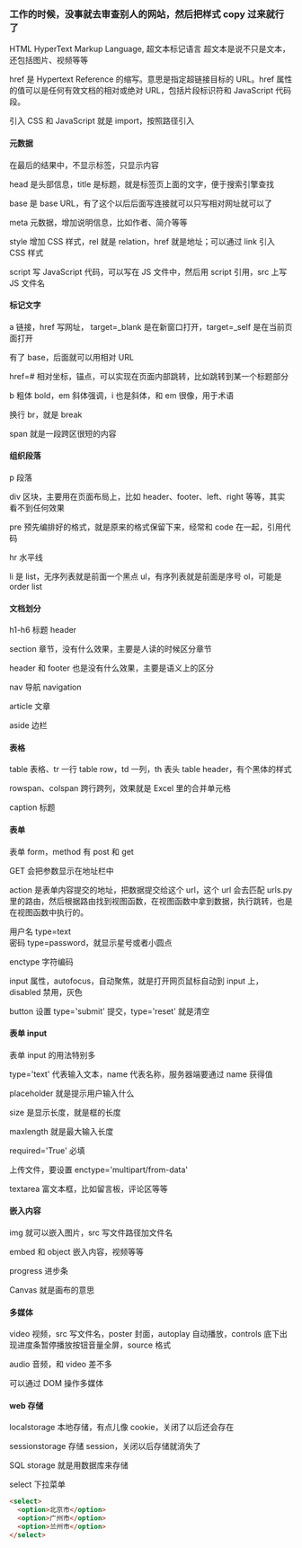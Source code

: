 
### 工作的时候，没事就去审查别人的网站，然后把样式 copy 过来就行了  

 HTML HyperText Markup Language, 超文本标记语言 超文本是说不只是文本，还包括图片、视频等等  

href 是 Hypertext Reference 的缩写。意思是指定超链接目标的 URL。href 属性的值可以是任何有效文档的相对或绝对 URL，包括片段标识符和 JavaScript 代码段。  

引入 CSS 和 JavaScript 就是 import，按照路径引入  

#### 元数据

在最后的结果中，不显示标签，只显示内容  

head 是头部信息，title 是标题，就是标签页上面的文字，便于搜索引擎查找  

base 是 base URL，有了这个以后后面写连接就可以只写相对网址就可以了  

meta 元数据，增加说明信息，比如作者、简介等等  

style 增加 CSS 样式，rel 就是 relation，href 就是地址；可以通过 link 引入 CSS 样式    

script 写 JavaScript 代码，可以写在 JS 文件中，然后用 script 引用，src 上写 JS 文件名  

#### 标记文字  

a 链接，href 写网址， target=\_blank 是在新窗口打开，target=\_self 是在当前页面打开   

有了 base，后面就可以用相对 URL  

href=\# 相对坐标，锚点，可以实现在页面内部跳转，比如跳转到某一个标题部分  

b 粗体 bold，em 斜体强调，i 也是斜体，和 em 很像，用于术语  

换行 br，就是 break  

span 就是一段跨区很短的内容  

#### 组织段落  

p 段落  

div 区块，主要用在页面布局上，比如 header、footer、left、right 等等，其实看不到任何效果  

pre 预先编排好的格式，就是原来的格式保留下来，经常和 code 在一起，引用代码  

hr 水平线  

li 是 list，无序列表就是前面一个黑点 ul，有序列表就是前面是序号 ol，可能是 order list   

#### 文档划分  

h1-h6 标题 header  

section 章节，没有什么效果，主要是人读的时候区分章节  

header 和 footer 也是没有什么效果，主要是语义上的区分  

nav 导航 navigation  

article 文章  

aside 边栏  

#### 表格  

table 表格、tr 一行 table row，td 一列，th 表头 table header，有个黑体的样式  

rowspan、colspan 跨行跨列，效果就是 Excel 里的合并单元格  

caption 标题  

#### 表单

表单 form，method 有 post 和 get  

GET 会把参数显示在地址栏中  

action 是表单内容提交的地址，把数据提交给这个 url，这个 url 会去匹配 urls.py 里的路由，然后根据路由找到视图函数，在视图函数中拿到数据，执行跳转，也是在视图函数中执行的。    

用户名 type=text  
密码 type=password，就显示星号或者小圆点  

enctype 字符编码  

input 属性，autofocus，自动聚焦，就是打开网页鼠标自动到 input 上，disabled 禁用，灰色  

button 设置 type='submit' 提交，type='reset' 就是清空  


#### 表单 input  

表单 input 的用法特别多  

type='text' 代表输入文本，name 代表名称，服务器端要通过 name 获得值  

placeholder 就是提示用户输入什么  

size 是显示长度，就是框的长度  

maxlength 就是最大输入长度  

required='True' 必填  

上传文件，要设置 enctype='multipart/from-data'  

textarea 富文本框，比如留言板，评论区等等  


#### 嵌入内容  

img 就可以嵌入图片，src 写文件路径加文件名  

embed 和 object 嵌入内容，视频等等  

progress 进步条  

Canvas 就是画布的意思  


#### 多媒体  

video 视频，src 写文件名，poster 封面，autoplay 自动播放，controls 底下出现进度条暂停播放按钮音量全屏，source 格式  

audio 音频，和 video 差不多  

可以通过 DOM 操作多媒体  


#### web 存储  

localstorage 本地存储，有点儿像 cookie，关闭了以后还会存在   

sessionstorage 存储 session，关闭以后存储就消失了    

SQL storage 就是用数据库来存储  


select 下拉菜单  
```html
<select>  
  <option>北京市</option>
  <option>广州市</option>
  <option>兰州市</option>
</select>  
```

